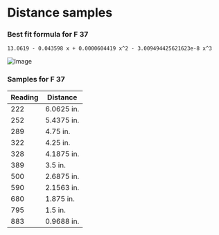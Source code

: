 # Distance samples

### Best fit formula for F 37
`13.0619 - 0.043598 x + 0.0000604419 x^2 - 3.009494425621623e-8 x^3`

![Image](http://i.imgur.com/ELVWVt0.png)

### Samples for F 37
|Reading|Distance|
|-------|--------|
|222|6.0625 in.|
|252|5.4375 in.|
|289|4.75 in.|
|322|4.25 in.|
|328|4.1875 in.|
|389|3.5 in.|
|500|2.6875 in.|
|590|2.1563 in.|
|680|1.875 in.|
|795|1.5 in.|
|883|0.9688 in.|
